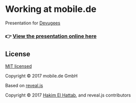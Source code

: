 # Working at mobile.de

Presentation for <a href="http://devugees-education.org">Devugees</a>

### 👉 [View the presentation online here](https://technology-ebay-de.github.io/working-at-mobilede)

## License

[MIT licensed](LICENSE)

Copyright © 2017 mobile.de GmbH

Based on <a href="http://lab.hakim.se/reveal-js/#/">reveal.js</a>

Copyright © 2017 [Hakim El Hattab](http://hakim.se), and reveal.js contributors
